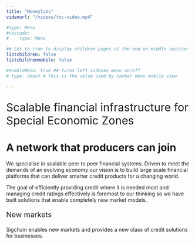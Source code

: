 ```yaml
---
title: "Moneylabs"
videourl: "/videos/toc-video.mp4"

#type: Menu
#cascade:
#    type: Menu

## Set to true to display children pages at the end on middle section
listchildren: false
listchildrenmobile: false

#enableMenu: true ## turns left sidenav menu on/off
# type: about # this is the value used by navbar menu mobile view

---
```

<div style="font-size: 30px; ">
<p>Scalable financial infrastructure for Special Economic Zones</p>
</div>

# A network that producers can join

We specialise in scalable peer to peer financial systems. Driven to meet the demands of an evolving economy our vision is to build large scale financial platforms that can deliver smarter credit products for a changing world.

The goal of efficiently providing credit where it is needed most and managing credit ratings effectively is foremost to our thinking so we have built solutions that enable completely new market models.

<div style="font-size: 20px; ">
<p>New markets</p>
</div>

Sigchain enables new markets and provides a new class of credit solutions for businesses.
